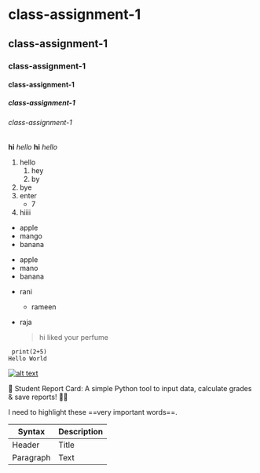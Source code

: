 # class-assignment-1
## class-assignment-1
### class-assignment-1
#### class-assignment-1
##### class-assignment-1
###### class-assignment-1

**hi**
*hello*
__hi__
_hello_

1. hello
   1. hey
   2. by
3. bye
4. enter
   - 7
8. hiiii

- apple
- mango
- banana

* apple
* mano
* banana


+ rani
   + rameen
+ raja

  > hi liked your perfume

` print(2+5)`  
``` Hello World ```


[![alt text](https://play-lh.googleusercontent.com/ZyWNGIfzUyoajtFcD7NhMksHEZh37f-MkHVGr5Yfefa-IX7yj9SMfI82Z7a2wpdKCA "google")](https://www.google.com/)

📘 Student Report Card: A simple Python tool to input data, calculate grades &amp; save reports! 📝🚀

I need to highlight these ==very important words==.



| Syntax | Description |
| ----------- | ----------- |
| Header | Title |
| Paragraph | Text |

